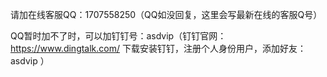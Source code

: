 请加在线客服QQ：1707558250（QQ如没回复，这里会写最新在线的客服Q号）

QQ暂时加不了时，可以加钉钉号：asdvip（钉钉官网：https://www.dingtalk.com/  下载安装钉钉，注册个人身份用户，添加好友：asdvip  ）
